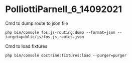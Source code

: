 # PolliottiParnell_6_14092021

Cmd to dump route to json file
```shell
php bin/console fos:js-routing:dump --format=json --target=public/js/fos_js_routes.json
```

Cmd to load fixtures
```shell
php bin/console doctrine:fixtures:load --purger=purger
```